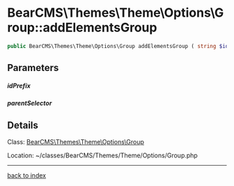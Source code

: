 # BearCMS\Themes\Theme\Options\Group::addElementsGroup

```php
public BearCMS\Themes\Theme\Options\Group addElementsGroup ( string $idPrefix , string $parentSelector )
```

## Parameters

##### idPrefix

##### parentSelector

## Details

Class: [BearCMS\Themes\Theme\Options\Group](bearcms.themes.theme.options.group.class.md)

Location: ~/classes/BearCMS/Themes/Theme/Options/Group.php

---

[back to index](index.md)

